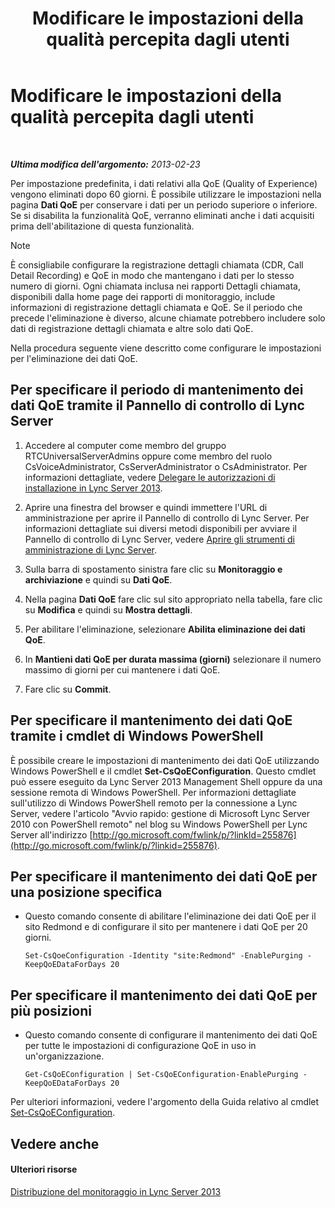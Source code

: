 ﻿---
title: Modificare le impostazioni della qualità percepita dagli utenti
TOCTitle: Modificare le impostazioni della qualità percepita dagli utenti
ms:assetid: a6b41de2-1466-4240-8a70-14ce6f0f3ddc
ms:mtpsurl: https://technet.microsoft.com/it-it/library/Gg182563(v=OCS.15)
ms:contentKeyID: 49301579
ms.date: 08/24/2015
mtps_version: v=OCS.15
ms.translationtype: HT
---

# Modificare le impostazioni della qualità percepita dagli utenti

 

_**Ultima modifica dell'argomento:** 2013-02-23_

Per impostazione predefinita, i dati relativi alla QoE (Quality of Experience) vengono eliminati dopo 60 giorni. È possibile utilizzare le impostazioni nella pagina **Dati QoE** per conservare i dati per un periodo superiore o inferiore. Se si disabilita la funzionalità QoE, verranno eliminati anche i dati acquisiti prima dell'abilitazione di questa funzionalità.


> [!NOTE]
> È consigliabile configurare la registrazione dettagli chiamata (CDR, Call Detail Recording) e QoE in modo che mantengano i dati per lo stesso numero di giorni. Ogni chiamata inclusa nei rapporti Dettagli chiamata, disponibili dalla home page dei rapporti di monitoraggio, include informazioni di registrazione dettagli chiamata e QoE. Se il periodo che precede l'eliminazione è diverso, alcune chiamate potrebbero includere solo dati di registrazione dettagli chiamata e altre solo dati QoE.



Nella procedura seguente viene descritto come configurare le impostazioni per l'eliminazione dei dati QoE.

## Per specificare il periodo di mantenimento dei dati QoE tramite il Pannello di controllo di Lync Server

1.  Accedere al computer come membro del gruppo RTCUniversalServerAdmins oppure come membro del ruolo CsVoiceAdministrator, CsServerAdministrator o CsAdministrator. Per informazioni dettagliate, vedere [Delegare le autorizzazioni di installazione in Lync Server 2013](lync-server-2013-delegate-setup-permissions.md).

2.  Aprire una finestra del browser e quindi immettere l'URL di amministrazione per aprire il Pannello di controllo di Lync Server. Per informazioni dettagliate sui diversi metodi disponibili per avviare il Pannello di controllo di Lync Server, vedere [Aprire gli strumenti di amministrazione di Lync Server](lync-server-2013-open-lync-server-administrative-tools.md).

3.  Sulla barra di spostamento sinistra fare clic su **Monitoraggio e archiviazione** e quindi su **Dati QoE**.

4.  Nella pagina **Dati QoE** fare clic sul sito appropriato nella tabella, fare clic su **Modifica** e quindi su **Mostra dettagli**.

5.  Per abilitare l'eliminazione, selezionare **Abilita eliminazione dei dati QoE**.

6.  In **Mantieni dati QoE per durata massima (giorni)** selezionare il numero massimo di giorni per cui mantenere i dati QoE.

7.  Fare clic su **Commit**.

## Per specificare il mantenimento dei dati QoE tramite i cmdlet di Windows PowerShell

È possibile creare le impostazioni di mantenimento dei dati QoE utilizzando Windows PowerShell e il cmdlet **Set-CsQoEConfiguration**. Questo cmdlet può essere eseguito da Lync Server 2013 Management Shell oppure da una sessione remota di Windows PowerShell. Per informazioni dettagliate sull'utilizzo di Windows PowerShell remoto per la connessione a Lync Server, vedere l'articolo "Avvio rapido: gestione di Microsoft Lync Server 2010 con PowerShell remoto" nel blog su Windows PowerShell per Lync Server all'indirizzo [http://go.microsoft.com/fwlink/p/?linkId=255876](http://go.microsoft.com/fwlink/p/?linkid=255876).

## Per specificare il mantenimento dei dati QoE per una posizione specifica

  - Questo comando consente di abilitare l'eliminazione dei dati QoE per il sito Redmond e di configurare il sito per mantenere i dati QoE per 20 giorni.
    
        Set-CsQoeConfiguration -Identity "site:Redmond" -EnablePurging -KeepQoEDataForDays 20

## Per specificare il mantenimento dei dati QoE per più posizioni

  - Questo comando consente di configurare il mantenimento dei dati QoE per tutte le impostazioni di configurazione QoE in uso in un'organizzazione.
    
        Get-CsQoEConfiguration | Set-CsQoEConfiguration-EnablePurging -KeepQoEDataForDays 20 

Per ulteriori informazioni, vedere l'argomento della Guida relativo al cmdlet [Set-CsQoEConfiguration](https://docs.microsoft.com/en-us/powershell/module/skype/Set-CsQoEConfiguration).

## Vedere anche

#### Ulteriori risorse

[Distribuzione del monitoraggio in Lync Server 2013](lync-server-2013-deploying-monitoring.md)

